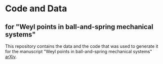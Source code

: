 # Code and Data

## for "Weyl points in ball-and-spring mechanical systems"

This repository contains the data and the code that was used to generate it for the manuscript "Weyl points in ball-and-spring mechanical systems" [arXiv](https://arxiv.org/abs/2302.08241).
